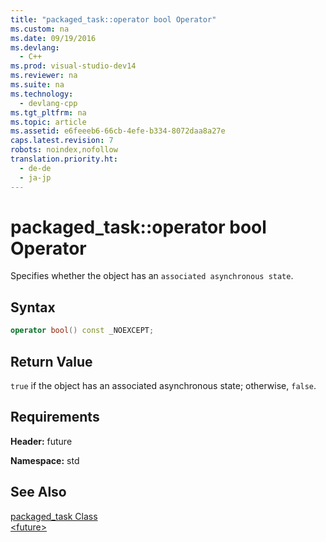 ```yaml
---
title: "packaged_task::operator bool Operator"
ms.custom: na
ms.date: 09/19/2016
ms.devlang: 
  - C++
ms.prod: visual-studio-dev14
ms.reviewer: na
ms.suite: na
ms.technology: 
  - devlang-cpp
ms.tgt_pltfrm: na
ms.topic: article
ms.assetid: e6feeeb6-66cb-4efe-b334-8072daa8a27e
caps.latest.revision: 7
robots: noindex,nofollow
translation.priority.ht: 
  - de-de
  - ja-jp
---
```

# packaged_task::operator bool Operator
Specifies whether the object has an `associated asynchronous state`.  
  
## Syntax  
  
```cpp  
operator bool() const _NOEXCEPT;  
```  
  
## Return Value  
 `true` if the object has an associated asynchronous state; otherwise, `false`.  
  
## Requirements  
 **Header:** future  
  
 **Namespace:** std  
  
## See Also  
 [packaged_task Class](../vs140/packaged_task-Class.md)   
 [<future\>](../vs140/-future-.md)